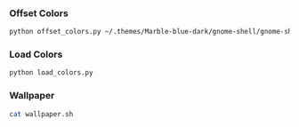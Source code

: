 ### Offset Colors
```bash
python offset_colors.py ~/.themes/Marble-blue-dark/gnome-shell/gnome-shell.css -0.2
```

### Load Colors
```bash
python load_colors.py
```

### Wallpaper
```bash
cat wallpaper.sh
```

